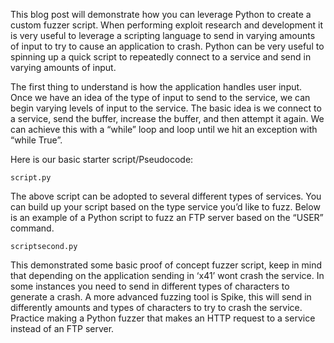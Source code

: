 This blog post will demonstrate how you can leverage Python to create a custom fuzzer script.  When performing exploit research and development it is very useful to leverage a scripting language to send in varying amounts of input to try to cause an application to crash.  Python can be very useful to spinning up a quick script to repeatedly connect to a service and send in varying amounts of input.

The first thing to understand is how the application handles user input.  Once we have an idea of the type of input to send to the service, we can begin varying levels of input to the service.  The basic idea is we connect to a service, send the buffer, increase the buffer, and then attempt it again.  We can achieve this with a “while” loop and loop until we hit an exception with “while True”.

Here is our basic starter script/Pseudocode:
```
script.py
```
The above script can be adopted to several different types of services.  You can build up your script based on the type service you’d like to fuzz.  Below is an example of a Python script to fuzz an FTP server based on the “USER” command.

```
scriptsecond.py
```
This demonstrated some basic proof of concept fuzzer script, keep in mind that depending on the application sending in ‘x41’ wont crash the service.  In some instances you need to send in different types of characters to generate a crash.  A more advanced fuzzing tool is Spike, this will send in differently amounts and types of characters to try to crash the service.  Practice making a Python fuzzer that makes an HTTP request to a service instead of an FTP server.
